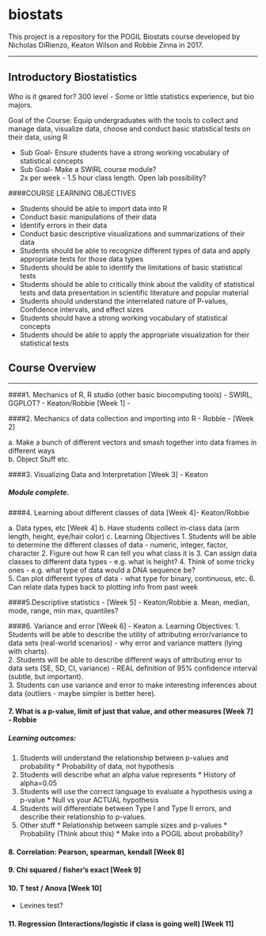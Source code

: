 # biostats

This project is a repository for the POGIL Biostats course developed by Nicholas DiRienzo, Keaton Wilson and Robbie Zinna in 2017.  

***  
## Introductory Biostatistics

Who is it geared for? 300 level - Some or little statistics experience, but bio majors.  

Goal of the Course: Equip undergraduates with the tools to collect and manage data, visualize data, choose and conduct basic statistical tests on their data, using R  
  * Sub Goal- Ensure students have a strong working vocabulary of statistical concepts  
  * Sub Goal- Make a SWIRL course module?   
2x per week - 1.5 hour class length. Open lab possibility?

####COURSE LEARNING OBJECTIVES

  * Students should be able to import data into R  
  * Conduct basic manipulations of their data  
  * Identify errors in their data  
  * Conduct basic descriptive visualizations and summarizations of their data  
  * Students should be able to recognize different types of data and apply appropriate tests for those     data types  
  * Students should be able to identify the limitations of basic statistical tests  
  * Students should be able to critically think about the validity of statistical tests and data          presentation in scientific literature and popular material  
  * Students should understand the interrelated nature of P-values, Confidence intervals, and effect      sizes  
  * Students should have a strong working vocabulary of statistical concepts  
  * Students should be able to apply the appropriate visualization for their statistical tests  


## Course Overview
***
####1. Mechanics of R, R studio (other basic biocomputing tools) - SWIRL, GGPLOT? - Keaton/Robbie  [Week 1] - 

####2. Mechanics of data collection and importing into R - Robbie - [Week 2]

  
a. Make a bunch of different vectors and smash together into data frames in different ways  
b. Object Stuff etc.  

####3. Visualizing Data and Interpretation [Week 3] - Keaton  

##### Module complete.

####4. Learning about different classes of data [Week 4]- Keaton/Robbie

a. Data types, etc [Week 4]
b. Have students collect in-class data (arm length, height, eye/hair color)
c. Learning Objectives
    1. Students will be able to determine the different classes of data - numeric, integer, factor, character
    2. Figure out how R can tell you what class it is
    3. Can assign data classes to different data types - e.g. what is height?
    4. Think of some tricky ones - e.g. what type of data would a DNA sequence be?  
    5. Can plot different types of data - what type for binary, continuous, etc. 
    6. Can relate data types back to plotting info from past week  
    
####5.Descriptive statistics - [Week 5] - Keaton/Robbie
a. Mean, median, mode, range, min max, quantiles?

####6. Variance and error [Week 6] - Keaton
a. Learning Objectives:
    1. Students will be able to describe the utility of attributing error/variance to data sets (real-world scenarios) - why error and variance matters (lying with charts).  
    2. Students will be able to describe different ways of attributing error to data sets (SE, SD, CI, variance) - REAL definition of 95% confidence interval (subtle, but important).  
    3. Students can use variance and error to make interesting inferences about data (outliers - maybe simpler is better here).  
    
#### 7. What is a p-value, limit of just that value, and other measures [Week 7] - Robbie
##### Learning outcomes:
  1. Students will understand the relationship between p-values and probability
    * Probability of data, not hypothesis
  2. Students will describe what an alpha value represents
    * History of alpha=0.05
  3. Students will use the correct language to evaluate a hypothesis using a p-value
    * Null vs your ACTUAL hypothesis
  4. Students will differentiate between Type I and Type II errors, and describe their relationship to       p-values.
  5. Other stuff
    * Relationship between sample sizes and p-values
    * Probability (Think about this)
    * Make into a POGIL about probability?  


#### 8. Correlation: Pearson, spearman, kendall [Week 8]  
#### 9. Chi squared / fisher’s exact [Week 9]  
#### 10. T test / Anova [Week 10]  
  * Levines test?  
  
#### 11. Regression (Interactions/logistic if class is going well) [Week 11]



